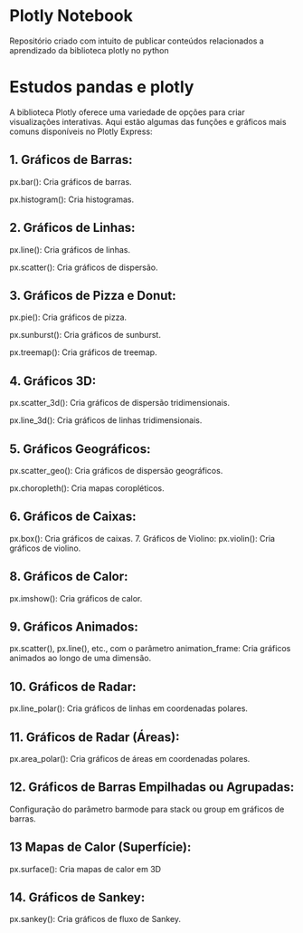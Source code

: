 # Plotly Notebook
Repositório criado com intuito de publicar  conteúdos relacionados  a aprendizado da biblioteca plotly no python 

<h1> Estudos pandas e plotly </h1>
A biblioteca Plotly oferece uma variedade de opções para criar visualizações interativas. Aqui estão algumas das funções e gráficos mais comuns disponíveis no Plotly Express:

<h2> 1. Gráficos de Barras: </h2>
px.bar(): Cria gráficos de barras.

px.histogram(): Cria histogramas.

<h2> 2. Gráficos de Linhas:</h2>

px.line(): Cria gráficos de linhas.

px.scatter(): Cria gráficos de dispersão.

<h2> 3. Gráficos de Pizza e Donut: </h2>
px.pie(): Cria gráficos de pizza.

px.sunburst(): Cria gráficos de sunburst.

px.treemap(): Cria gráficos de treemap.

<h2> 4. Gráficos 3D:</h2>
px.scatter_3d(): Cria gráficos de dispersão tridimensionais.

px.line_3d(): Cria gráficos de linhas tridimensionais.

<h2> 5. Gráficos Geográficos: </h2>
px.scatter_geo(): Cria gráficos de dispersão geográficos.

px.choropleth(): Cria mapas coropléticos.

<h2>6. Gráficos de Caixas:</h2>
px.box(): Cria gráficos de caixas.

</h2> 7. Gráficos de Violino:</h2>
px.violin(): Cria gráficos de violino.

<h2> 8. Gráficos de Calor:</h2>
px.imshow(): Cria gráficos de calor.

<h2>9. Gráficos Animados:</h2>
px.scatter(), px.line(), etc., com o parâmetro animation_frame: Cria gráficos animados ao longo de uma dimensão.

<h2> 10. Gráficos de Radar:</h2>
px.line_polar(): Cria gráficos de linhas em coordenadas polares.

<h2> 11. Gráficos de Radar (Áreas):</h2>
px.area_polar(): Cria gráficos de áreas em coordenadas polares.

<h2> 12. Gráficos de Barras Empilhadas ou Agrupadas: </h2>
Configuração do parâmetro barmode para stack ou group em gráficos de barras.

<h2> 13 Mapas de Calor (Superfície):</h2>
px.surface(): Cria mapas de calor em 3D

<h2> 14. Gráficos de Sankey:</h2> 
px.sankey(): Cria gráficos de fluxo de Sankey.
